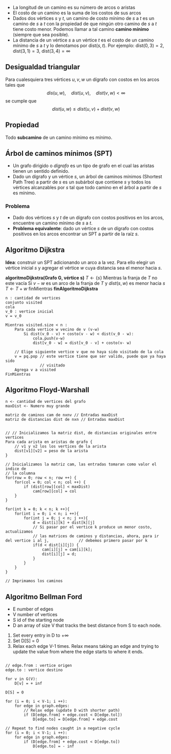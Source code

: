 - La longitud de un camino es su número de arcos o aristas
- El costo de un camino es la suma de los costos de sus arcos
- Dados dos vértices $s$ y $t$, un camino de costo mínimo de $s$ a $t$ es un camino de $s$ a $t$ con la propiedad de que ningún otro camino de $s$ a $t$ tiene costo menor. Podemos llamar a tal camino **camino mínimo** (siempre que sea posible).
- La distancia de un vértice $s$ a un vértice $t$ es el costo de un camino mínimo de $s$ a $t$ y lo denotamos por $\text{dist}(s,t)$. Por ejemplo: $\text{dist}(0,3)=2$, $\text{dist}(3,1)=3$, $\text{dist}(3,4)=\infty$

## Desigualdad triangular
Para cualesquiera tres vértices $u, v, w$ un dígrafo con costos en los arcos tales que 
$$
dis(u, w),\quad dist(u, v), \quad dist(v, w) < \infty
$$
se cumple que
$$
dist(u, w) \leq dist(u, v) + dist(v, w)
$$
## Propiedad
Todo **subcamino** de un camino mínimo es mínimo.

## Árbol de caminos mínimos (SPT)
- Un grafo dirigido o *dígrafo* es un tipo de grafo en el cual las aristas tienen un sentido definido.
- Dado un dígrafo y un vértice $s$, un árbol de caminos mínimos (Shortest Path Tree) a partir de $s$ es un subárbol que contiene $s$ y todos los vértices alcanzables por $s$ tal que todo camino en el árbol a partir de $s$ es mínimo.

### Problema
- Dado dos vértices $s$ y $t$ de un dígrafo con costos positivos en los arcos, encuentre un camino mínimo de $s$ a $t$.
- **Problema equivalente**: dado un vértice $s$ de un dígrafo con costos positivos en los arcos encontrar un SPT a partir de la raíz $s$.


## Algoritmo Dijkstra
**Idea**: construir un SPT adicionando un arco a la vez. Para ello elegir un vértice inicial $s$ y agregar el vértice $w$ cuya distancia sea el menor hacia $s$.

**algoritmoDijkstra(Grafo G, vértice s)**
	$T \gets \{s\}$
	Mientras la franja de $T$ no este vacía
		Si $v-w$ es un arco de la franja de $T$ y $dist(s, w)$ es menor hacia $s$
			$T \gets T + w$
	finMientras
**finAlgoritmoDijkstra**


```
n : cantidad de vertices
conjunto visited
cola
v_0 : vertice inicial
v = v_0

Mientras visited.size < n :
	Para cada vertice w vecino de v (v-w)
		Si dist(v_0 - v) + costo(v - w) < dist(v_0 - w):
			cola.push(v-w)
			dist[v_0 - w] = dist[v_0 - v] + costo(v- w)

	// Elige siguiente vertice v que no haya sido visitado de la cola
	v = pq.pop // este vertice tiene que ser valido, puede que ya haya sido 
			   // visitado
	Agrega v a visited 
FinMientras		 

```


## Algoritmo Floyd-Warshall

```
n <- cantidad de vertices del grafo
maxDist <- Numero muy grande

matriz de caminos cam de nxnv // Entradas maxDist
matriz de distancias dist de nxn // Entradas maxDist


// // Inicializamos la matriz dist, de distancias originales entre vertices
Para cada arista en aristas de grafo {
	// v1 y v2 los los vertices de la arista
	dist[v1][v2] = peso de la arista
}

// Inicializamos la matriz cam, las entradas tomaran como valor el indice de
// la columna 
for(row = 0; row < n; row ++) {
	for(col = 0; col < n; col ++) {
		if (dist[row][col] < maxDist)
			cam[row][col] = col
	}
}

for(int k = 0; k < n; k ++){
	for(int i = 0; i < n; i ++){
		for(int j = 0; j < n; j ++){	
			d = dist[i][k] + dist[k][j]
			// Si pasar por el vertice k produce un menor costo, actualizamos
			// las matrices de caminos y distancias, ahora, para ir del vertice i al j,             // debemos primero pasar por k
 			if(d < dist[i][j]) {
	 			cam[i][j] = cam[i][k];
	 			dist[i][j] = d;
 			}
		}
	}
}

// Imprimamos los caminos

```



## Algoritmo Bellman Ford

- E number of edges
- V number of vertices
- S id of the starting node
- D an array of size V that tracks the best distance from S to each node. 

1. Set every entry in D to $+\infty$
2. Set D[S] = 0
3. Relax each edge V-1 times.  Relax means taking an edge and trying to update the value from where the edge starts to where it ends.

```

// edge.from : vertice origen
edge.to : vertice destino

for v in G(V):
	D[v] = + inf

D[S] = 0

for (i = 0; i < V-1; i ++):
	for edge in graph.edges:
		// Relax edge (update D with shorter path)
		if (D[edge.from] + edge.cost < D[edge.tol])
			D[edge.to] = D[edge.from] + edge.cost

// Repeat to find nodes caught in a negative cycle
for (i = 0; i < V-1; i ++):
	for edge in graph.edges:
		if (D[edge.from] + edge.cost < D[edge.to])
			D[edge.to] = - inf
```